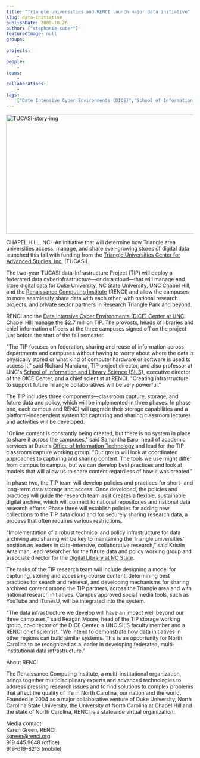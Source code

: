 ```yaml
---
title: "Triangle universities and RENCI launch major data initiative"
slug: data-initiative
publishDate: 2009-10-26
author: ["stephanie-suber"]
featuredImage: null
groups:
    - 
projects:
    - 
people:
    - 
teams: 
    - 
collaborations:
    - 
tags:
    ["Date Intensive Cyber Environments (DICE)","School of Information and Library Science (SILS)","TUCASCI"]
---
```

<p><a href="https://www.renci.org/wp-content/uploads/2009/10/TUCASI-story-img.jpg"><img class="size-full wp-image-4301 alignnone" title="TUCASI-story-img" src="https://www.renci.org/wp-content/uploads/2009/10/TUCASI-story-img.jpg" alt="TUCASI-story-img" width="630" height="320" /></a></p>

<p>CHAPEL HILL, NC--An initiative that will determine how Triangle area universities access, manage, and share ever-growing stores of digital data launched this fall with funding from the  <a href="http://www.rtp.org/main/index.php?pid=53&amp;sec=1">Triangle Universities Center for Advanced Studies, Inc.</a> (TUCASI).</p>

<p>The two-year TUCASI data-Infrastructure Project (TIP) will deploy a federated data cyberinfrastructure—or data cloud—that will manage and store digital data for Duke University, NC State University, UNC Chapel Hill, and the  <a href="https://www.renci.org">Renaissance Computing Institute</a> (RENCI) and allow the campuses to more seamlessly share data with each other, with national research projects, and private sector partners in Research Triangle Park and beyond.</p>

<p>RENCI and the <a href="http://dice.unc.edu">Data Intensive Cyber Environments (DICE) Center at UNC Chapel Hill</a> manage the $2.7 million TIP. The provosts, heads of libraries and chief information officers at the three campuses signed off on the project just before the start of the fall semester.</p>

<p>"The TIP focuses on federation, sharing and reuse of information across departments and campuses without having to worry about where the data is physically stored or what kind of computer hardware or software is used to access it," said Richard Marciano, TIP project director, and also professor at UNC's <a href="http://sils.unc.edu">School of Information and Library Science (SILS)</a>, executive director of the DICE Center, and a chief scientist at RENCI. "Creating infrastructure to support future Triangle collaboratives will be very powerful."</p>

<p>The TIP includes three components—classroom capture, storage, and future data and policy, which will be implemented in three phases. In phase one, each campus and RENCI will upgrade their storage capabilities and a platform-independent system for capturing and sharing classroom lectures and activities will be developed.</p>

<p>"Online content is constantly being created, but there is no system in place to share it across the campuses," said Samantha Earp, head of academic services at  Duke's <a href="http://www.oit.duke.edu">Office of Information Technology</a> and lead for the TIP classroom capture working group. "Our group will look at coordinated approaches to capturing and sharing content. The tools we use might differ from campus to campus, but we can develop best practices and look at models that will allow us to share content regardless of how it was created."</p>

<p>In phase two, the TIP team will develop policies and practices for short- and long-term data storage and access. Once developed, the policies and practices will guide the research team as it creates a flexible, sustainable digital archive, which will connect to national repositories and national data research efforts. Phase three will establish policies for adding new collections to the TIP data cloud and for securely sharing research data, a process that often requires various restrictions.</p>

<p>"Implementation of a robust technical and policy infrastructure for data archiving and sharing will be key to maintaining the Triangle universities' position as leaders in data-intensive, collaborative research," said Kristin Antelman, lead researcher for the future data and policy working group and associate director for the  <a href="http://www.lib.ncsu.edu/dli">Digital Library at NC State</a>.</p>

<p>The tasks of the TIP research team will include designing a model for capturing, storing and accessing course content, determining best practices for search and retrieval, and developing mechanisms for sharing archived content among the TIP partners, across the Triangle area and with national research initiatives. Campus approved social media tools, such as YouTube and iTunesU, will be integrated into the system.</p>

<p>"The data infrastructure we develop will have an impact well beyond our three campuses," said Reagan Moore, head of the TIP storage working group, co-director of the DICE Center, a UNC SILS faculty member and a RENCI chief scientist. "We intend to demonstrate how data initiatives in other regions can build similar systems. This is an opportunity for North Carolina to be recognized as a leader in developing federated, multi-institutional data infrastructure."</p>

<p><span class="head2">About RENCI</span></p>

<p>The Renaissance Computing Institute, a multi-institutional organization, brings together multidisciplinary experts and advanced technologies to address pressing research issues and to find solutions to complex problems that affect the quality of life in North Carolina, our nation and the world.  Founded in 2004 as a major collaborative venture of Duke University, North Carolina State University, the University of North Carolina at Chapel Hill and the state of North Carolina, RENCI is a statewide virtual organization.</p>

<p><span class="head2">Media contact:</span><br />
 Karen Green, RENCI<br />
 <a href="mailto:kgreen@renci.org">kgreen@renci.org</a><br />
 919.445.9648 (office)<br />
 919-619-8213 (mobile)</p>
